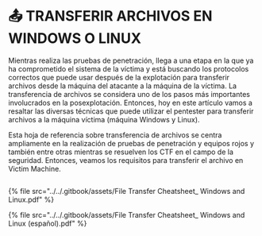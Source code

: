 # 📤 TRANSFERIR ARCHIVOS EN WINDOWS O LINUX

Mientras realiza las pruebas de penetración, llega a una etapa en la que ya ha comprometido el sistema de la víctima y está buscando los protocolos correctos que puede usar después de la explotación para transferir archivos desde la máquina del atacante a la máquina de la víctima. La transferencia de archivos se considera uno de los pasos más importantes involucrados en la posexplotación. Entonces, hoy en este artículo vamos a resaltar las diversas técnicas que puede utilizar el pentester para transferir archivos a la máquina víctima (máquina Windows y Linux).&#x20;

Esta hoja de referencia sobre transferencia de archivos se centra ampliamente en la realización de pruebas de penetración y equipos rojos y también entre otras mientras se resuelven los CTF en el campo de la seguridad. Entonces, veamos los requisitos para transferir el archivo en Victim Machine.

<figure><img src="../../.gitbook/assets/File-Transfer-Cheatsheet_-Windows-and-Linux-español-pdf.png" alt=""><figcaption></figcaption></figure>

{% file src="../../.gitbook/assets/File Transfer Cheatsheet_ Windows and Linux.pdf" %}



{% file src="../../.gitbook/assets/File Transfer Cheatsheet_ Windows and Linux (español).pdf" %}
